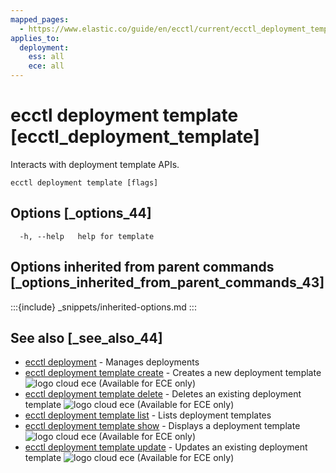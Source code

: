 ```yaml
---
mapped_pages:
  - https://www.elastic.co/guide/en/ecctl/current/ecctl_deployment_template.html
applies_to:
  deployment:
    ess: all
    ece: all
---
```


# ecctl deployment template [ecctl_deployment_template]

Interacts with deployment template APIs.

```
ecctl deployment template [flags]
```


## Options [_options_44]

```
  -h, --help   help for template
```


## Options inherited from parent commands [_options_inherited_from_parent_commands_43]

:::{include} _snippets/inherited-options.md
:::


## See also [_see_also_44]

* [ecctl deployment](/reference/ecctl_deployment.md)	 - Manages deployments
* [ecctl deployment template create](/reference/ecctl_deployment_template_create.md)	 - Creates a new deployment template ![logo cloud ece](https://doc-icons.s3.us-east-2.amazonaws.com/logo_cloud_ece.svg "Supported on {{ece}}") (Available for ECE only)
* [ecctl deployment template delete](/reference/ecctl_deployment_template_delete.md)	 - Deletes an existing deployment template ![logo cloud ece](https://doc-icons.s3.us-east-2.amazonaws.com/logo_cloud_ece.svg "Supported on {{ece}}") (Available for ECE only)
* [ecctl deployment template list](/reference/ecctl_deployment_template_list.md)	 - Lists deployment templates
* [ecctl deployment template show](/reference/ecctl_deployment_template_show.md)	 - Displays a deployment template ![logo cloud ece](https://doc-icons.s3.us-east-2.amazonaws.com/logo_cloud_ece.svg "Supported on {{ece}}") (Available for ECE only)
* [ecctl deployment template update](/reference/ecctl_deployment_template_update.md)	 - Updates an existing deployment template ![logo cloud ece](https://doc-icons.s3.us-east-2.amazonaws.com/logo_cloud_ece.svg "Supported on {{ece}}") (Available for ECE only)

